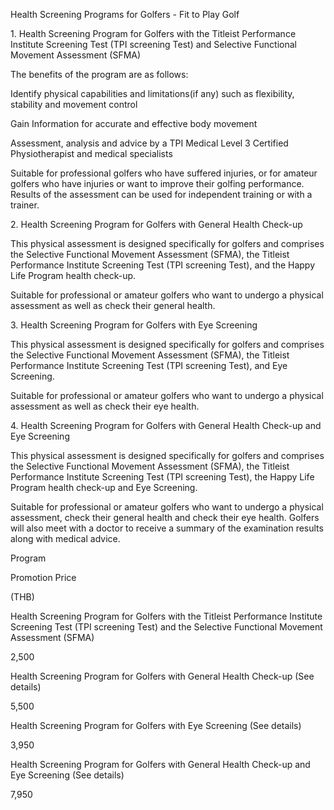 Health Screening Programs for Golfers - Fit to Play Golf

1\. Health Screening Program for Golfers with the Titleist Performance
Institute Screening Test (TPI screening Test) and Selective Functional
Movement Assessment (SFMA)

The benefits of the program are as follows:

Identify physical capabilities and limitations(if any) such as
flexibility, stability and movement control

Gain Information for accurate and effective body movement

Assessment, analysis and advice by a TPI Medical Level 3 Certified
Physiotherapist and medical specialists

Suitable for professional golfers who have suffered injuries, or for
amateur golfers who have injuries or want to improve their golfing
performance. Results of the assessment can be used for independent
training or with a trainer.

2\. Health Screening Program for Golfers with General Health Check-up

This physical assessment is designed specifically for golfers and
comprises the Selective Functional Movement Assessment (SFMA), the
Titleist Performance Institute Screening Test (TPI screening Test), and
the Happy Life Program health check-up.

Suitable for professional or amateur golfers who want to undergo a
physical assessment as well as check their general health.

3\. Health Screening Program for Golfers with Eye Screening

This physical assessment is designed specifically for golfers and
comprises the Selective Functional Movement Assessment (SFMA), the
Titleist Performance Institute Screening Test (TPI screening Test), and
Eye Screening.

Suitable for professional or amateur golfers who want to undergo a
physical assessment as well as check their eye health.

4\. Health Screening Program for Golfers with General Health Check-up
and Eye Screening

This physical assessment is designed specifically for golfers and
comprises the Selective Functional Movement Assessment (SFMA), the
Titleist Performance Institute Screening Test (TPI screening Test), the
Happy Life Program health check-up and Eye Screening.

Suitable for professional or amateur golfers who want to undergo a
physical assessment, check their general health and check their eye
health. Golfers will also meet with a doctor to receive a summary of the
examination results along with medical advice.

Program

Promotion Price

(THB)

Health Screening Program for Golfers with the Titleist Performance
Institute Screening Test (TPI screening Test) and the Selective
Functional Movement Assessment (SFMA)

2,500

Health Screening Program for Golfers with General Health Check-up (See
details)

5,500

Health Screening Program for Golfers with Eye Screening (See details)

3,950

Health Screening Program for Golfers with General Health Check-up and
Eye Screening (See details)

7,950

